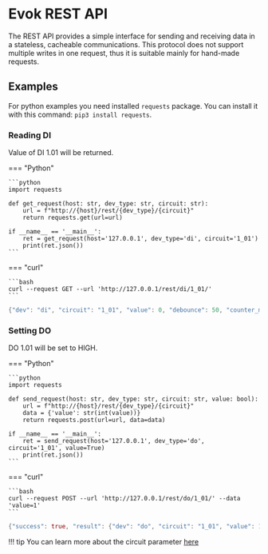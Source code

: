 # Evok REST API

The REST API provides a simple interface for sending and receiving data in a stateless, cacheable communications. This protocol does not support multiple writes in one request, thus it is suitable mainly for hand-made requests.

## Examples

For python examples you need installed `requests` package. You can install it with this command: `pip3 install requests`.

### Reading DI

Value of DI 1.01 will be returned.

=== "Python"

    ```python
    import requests

    def get_request(host: str, dev_type: str, circuit: str):
        url = f"http://{host}/rest/{dev_type}/{circuit}"
        return requests.get(url=url)

    if __name__ == '__main__':
        ret = get_request(host='127.0.0.1', dev_type='di', circuit='1_01')
        print(ret.json())
    ```

=== "curl"

    ```bash
    curl --request GET --url 'http://127.0.0.1/rest/di/1_01/'
    ```

```rs title="Output"
{"dev": "di", "circuit": "1_01", "value": 0, "debounce": 50, "counter_modes": ["Enabled", "Disabled"], "counter_mode": "Enabled", "counter": 0, "mode": "Simple", "modes": ["Simple", "DirectSwitch"], "glob_dev_id": 2}
```

### Setting DO

DO 1.01 will be set to HIGH.

=== "Python"

    ```python
    import requests

    def send_request(host: str, dev_type: str, circuit: str, value: bool):
        url = f"http://{host}/rest/{dev_type}/{circuit}"
        data = {'value': str(int(value))}
        return requests.post(url=url, data=data)

    if __name__ == '__main__':
        ret = send_request(host='127.0.0.1', dev_type='do', circuit='1_01', value=True)
        print(ret.json())
    ```

=== "curl"

    ```bash
    curl --request POST --url 'http://127.0.0.1/rest/do/1_01/' --data 'value=1'
    ```

```rs title="Output"
{"success": true, "result": {"dev": "do", "circuit": "1_01", "value": 1, "pending": false, "mode": "Simple", "modes": ["Simple", "PWM"], "glob_dev_id": 2, "pwm_freq": 4800.0, "pwm_duty": 0}}
```

!!! tip
    You can learn more about the circuit parameter [here](../circuit.md)
